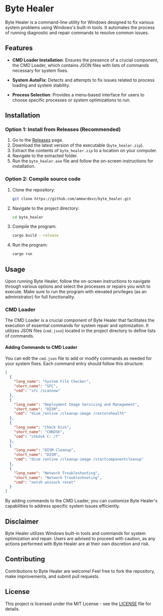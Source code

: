 # Byte Healer

Byte Healer is a command-line utility for Windows designed to fix various system problems using Windows's built-in tools. It automates the process of running diagnostic and repair commands to resolve common issues.

## Features

- **CMD Loader Installation**: Ensures the presence of a crucial component, the CMD Loader, which contains JSON files with lists of commands necessary for system fixes.

- **System AutoFix**: Detects and attempts to fix issues related to process loading and system stability.

- **Process Selection**: Provides a menu-based interface for users to choose specific processes or system optimizations to run.

## Installation

### Option 1: Install from Releases (Recommended)

1. Go to the [Releases](https://github.com/ammardevz/byte_healer/releases) page.
2. Download the latest version of the executable (`byte_healer.zip`).
3. Extract the contents of `byte_healer.zip` to a location on your computer.
4. Navigate to the extracted folder.
5. Run the `byte_healer.exe` file and follow the on-screen instructions for installation.

### Option 2: Compile source code

1. Clone the repository:
   ```bash
   git clone https://github.com/ammardevz/byte_healer.git
   ```
2. Navigate to the project directory:
   ```bash
   cd byte_healer
   ```
3. Compile the program:
   ```bash
   cargo build --release
   ```
4. Run the program:
   ```bash
   cargo run
   ```

## Usage

Upon running Byte Healer, follow the on-screen instructions to navigate through various options and select the processes or repairs you wish to execute. Make sure to run the program with elevated privileges (as an administrator) for full functionality.

### CMD Loader

The CMD Loader is a crucial component of Byte Healer that facilitates the execution of essential commands for system repair and optimization. It utilizes JSON files (`cmd.json`) located in the project directory to define lists of commands.

#### Adding Commands to CMD Loader

You can edit the `cmd.json` file to add or modify commands as needed for your system fixes. Each command entry should follow this structure:

```json
[
  {
    "long_name": "System File Checker",
    "short_name": "SFC",
    "cmd": "sfc /scannow"
  },
  {
    "long_name": "Deployment Image Servicing and Management",
    "short_name": "DISM",
    "cmd": "dism /online /cleanup-image /restorehealth"
  },
  {
    "long_name": "Check Disk",
    "short_name": "CHKDSK",
    "cmd": "chkdsk C: /f"
  },
  {
    "long_name": "DISM Cleanup",
    "short_name": "DISM",
    "cmd": "dism /online /cleanup-image /startcomponentcleanup"
  },
  {
    "long_name": "Network Troubleshooting",
    "short_name": "Network Troubleshooting",
    "cmd": "netsh winsock reset"
  }
]
```

By adding commands to the CMD Loader, you can customize Byte Healer's capabilities to address specific system issues efficiently.

## Disclaimer

Byte Healer utilizes Windows built-in tools and commands for system optimization and repair. Users are advised to proceed with caution, as any actions performed with Byte Healer are at their own discretion and risk.

## Contributing

Contributions to Byte Healer are welcome! Feel free to fork the repository, make improvements, and submit pull requests.

## License

This project is licensed under the MIT License - see the [LICENSE](LICENSE) file for details.
